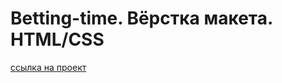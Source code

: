 # Betting-time. Вёрстка макета. HTML/CSS
[ссылка на проект](https://den10004.github.io/Betting-time)
